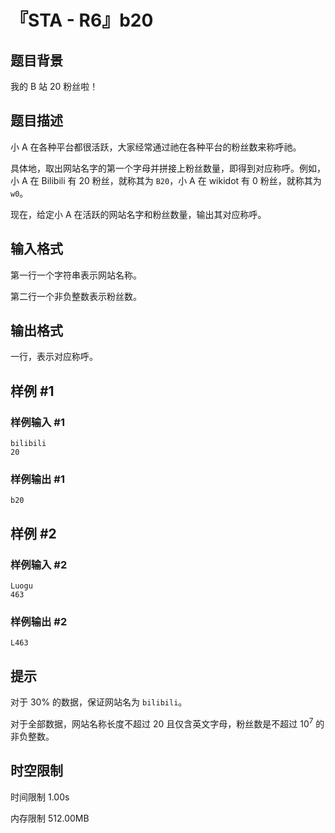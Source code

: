 # 『STA - R6』b20

## 题目背景

我的 B 站 20 粉丝啦！

## 题目描述

小 A 在各种平台都很活跃，大家经常通过祂在各种平台的粉丝数来称呼祂。

具体地，取出网站名字的第一个字母并拼接上粉丝数量，即得到对应称呼。例如，小 A 在 Bilibili 有 $20$ 粉丝，就称其为 `B20`，小 A 在 wikidot 有 $0$ 粉丝，就称其为 `w0`。

现在，给定小 A 在活跃的网站名字和粉丝数量，输出其对应称呼。

## 输入格式

第一行一个字符串表示网站名称。

第二行一个非负整数表示粉丝数。

## 输出格式

一行，表示对应称呼。

## 样例 #1

### 样例输入 #1

```
bilibili
20
```

### 样例输出 #1

```
b20
```

## 样例 #2

### 样例输入 #2

```
Luogu
463
```

### 样例输出 #2

```
L463
```

## 提示

对于 $30\%$ 的数据，保证网站名为 `bilibili`。

对于全部数据，网站名称长度不超过 $20$ 且仅含英文字母，粉丝数是不超过 $10^7$ 的非负整数。

## 时空限制



时间限制
1.00s

内存限制
512.00MB